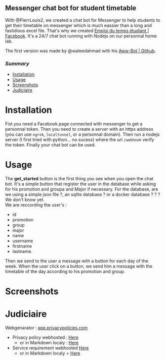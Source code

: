 ## Messenger chat bot for student timetable

With @PierrLouis2, we created a chat bot for Messenger to help students to get their timetable on messenger which is much eassier than a long and fastidious excel file. 
That's why we created [Emploi du temps étudiant | Facebook](https://www.facebook.com/profile.php?id=100090431688914). 
It's a 24/7 chat bot running with Nodejs on our personnal home lab.

The first version was made by @waleedahmad with his [Aww-Bot | Github](https://github.com/waleedahmad/Aww-Bot).

### _Summary_

- [Installation](#installation)
- [Usage](#usage)
- [Screenshots](#screenshots)
- [Judiciaire](#judiciaire)

# Installation

Fist you need a Facebook page connected with messenger to get a personnal token. Then you need to create a server with an https address (you can use `ngrok`, `localtunnel`, or a personnal domain). Then run a nodejs server (I first tried with python... no sucess) where the url `/webhook` verify the token. Finally your chat bot can be used.

# Usage

The **get_started** button is the first thing you see when you open the chat bot. It's a simple button that register the user in the database while asking for his promotion and groupa and Major if necessary.
For the database, are we using a simple json file ?, an sqlite database ? or a docker database ? ? ? We don't know yet.  
We are reccording the user's :
 - id
 - promotion
 - group
 - major 
 - name
 - username
 - firstname
 - lastname.

Then we send to the user a message with a button for each day of the week. When the user click on a button, we send him a message with the timetable of the day according to his promotion and group.

# Screenshots

# Judiciaire

Webgenarator : [app.privacypolicies.com](https://app.privacypolicies.com/profile/agreements)
- Privacy policy webhosted : [Here](https://www.privacypolicies.com/live/b31b8520-640b-40d1-b43c-52033d7e05fa)
  - or in Markdown localy : [Here](./Docs/PrivacyPolicy.md)
- Service requirement webhosted [Here](https://www.privacypolicies.com/live/897d7376-61c0-473c-834b-cfcf6d0d0dcd)
  - or in Markdown localy = [Here](./Docs/ServiceRequirement.md)